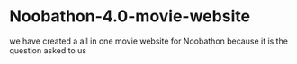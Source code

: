 # Noobathon-4.0-movie-website
we have created a all in one movie website for  Noobathon because it is the question asked to us
